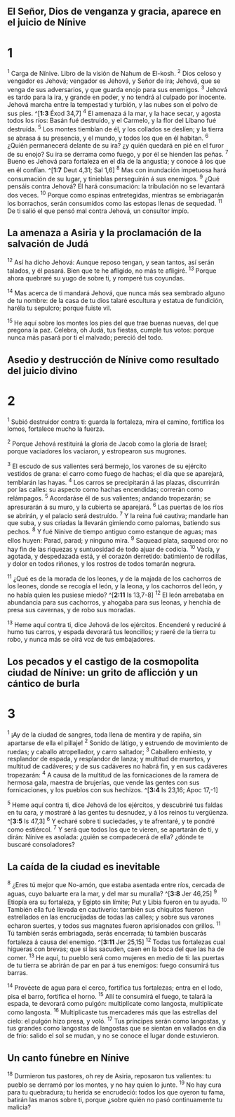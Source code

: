 ## El Señor, Dios de venganza y gracia, aparece en el juicio de Nínive
# 1 
<sup>1</sup> Carga de Nínive. Libro de la visión de Nahum de El-kosh. <sup>2</sup> Dios celoso y vengador es Jehová; vengador es Jehová, y Señor de ira; Jehová, que se venga de sus adversarios, y que guarda enojo para sus enemigos. <sup>3</sup> Jehová es tardo para la ira, y grande en poder, y no tendrá al culpado por inocente. Jehová marcha entre la tempestad y turbión, y las nubes son el polvo de sus pies. ^[**1:3** Éxod 34,7] <sup>4</sup> El amenaza á la mar, y la hace secar, y agosta todos los ríos: Basán fué destruído, y el Carmelo, y la flor del Líbano fué destruída. <sup>5</sup> Los montes tiemblan de él, y los collados se deslíen; y la tierra se abrasa á su presencia, y el mundo, y todos los que en él habitan. <sup>6</sup> ¿Quién permanecerá delante de su ira? ¿y quién quedará en pié en el furor de su enojo? Su ira se derrama como fuego, y por él se hienden las peñas. <sup>7</sup> Bueno es Jehová para fortaleza en el día de la angustia; y conoce á los que en él confían. ^[**1:7** Deut 4,31; Sal 1,6] <sup>8</sup> Mas con inundación impetuosa hará consumación de su lugar, y tinieblas perseguirán á sus enemigos. <sup>9</sup> ¿Qué pensáis contra Jehová? El hará consumación: la tribulación no se levantará dos veces. <sup>10</sup> Porque como espinas entretegidas, mientras se embriagarán los borrachos, serán consumidos como las estopas llenas de sequedad. <sup>11</sup> De ti salió el que pensó mal contra Jehová, un consultor impío. 
 

## La amenaza a Asiria y la proclamación de la salvación de Judá
<sup>12</sup> Así ha dicho Jehová: Aunque reposo tengan, y sean tantos, así serán talados, y él pasará. Bien que te he afligido, no más te afligiré. <sup>13</sup> Porque ahora quebraré su yugo de sobre ti, y romperé tus coyundas. 

<sup>14</sup> Mas acerca de ti mandará Jehová, que nunca más sea sembrado alguno de tu nombre: de la casa de tu dios talaré escultura y estatua de fundición, haréla tu sepulcro; porque fuiste vil. 

<sup>15</sup> He aquí sobre los montes los pies del que trae buenas nuevas, del que pregona la paz. Celebra, oh Judá, tus fiestas, cumple tus votos: porque nunca más pasará por ti el malvado; pereció del todo. 

## Asedio y destrucción de Nínive como resultado del juicio divino
# 2 
<sup>1</sup> Subió destruidor contra ti: guarda la fortaleza, mira el camino, fortifica los lomos, fortalece mucho la fuerza. 

<sup>2</sup> Porque Jehová restituirá la gloria de Jacob como la gloria de Israel; porque vaciadores los vaciaron, y estropearon sus mugrones. 

<sup>3</sup> El escudo de sus valientes será bermejo, los varones de su ejército vestidos de grana: el carro como fuego de hachas; el día que se aparejará, temblarán las hayas. <sup>4</sup> Los carros se precipitarán á las plazas, discurrirán por las calles: su aspecto como hachas encendidas; correrán como relámpagos. <sup>5</sup> Acordaráse él de sus valientes; andando tropezarán; se apresurarán á su muro, y la cubierta se aparejará. <sup>6</sup> Las puertas de los ríos se abrirán, y el palacio será destruído. <sup>7</sup> Y la reina fué cautiva; mandarle han que suba, y sus criadas la llevarán gimiendo como palomas, batiendo sus pechos. <sup>8</sup> Y fué Nínive de tiempo antiguo como estanque de aguas; mas ellos huyen: Parad, parad; y ninguno mira. <sup>9</sup> Saquead plata, saquead oro: no hay fin de las riquezas y suntuosidad de todo ajuar de codicia. <sup>10</sup> Vacía, y agotada, y despedazada está, y el corazón derretido: batimiento de rodillas, y dolor en todos riñones, y los rostros de todos tomarán negrura. 

<sup>11</sup> ¿Qué es de la morada de los leones, y de la majada de los cachorros de los leones, donde se recogía el león, y la leona, y los cachorros del león, y no había quien les pusiese miedo? ^[**2:11** Is 13,7-8] <sup>12</sup> El león arrebataba en abundancia para sus cachorros, y ahogaba para sus leonas, y henchía de presa sus cavernas, y de robo sus moradas. 


<sup>13</sup> Heme aquí contra ti, dice Jehová de los ejércitos. Encenderé y reduciré á humo tus carros, y espada devorará tus leoncillos; y raeré de la tierra tu robo, y nunca más se oirá voz de tus embajadores. 

## Los pecados y el castigo de la cosmopolita ciudad de Nínive: un grito de aflicción y un cántico de burla
# 3 
<sup>1</sup> ¡Ay de la ciudad de sangres, toda llena de mentira y de rapiña, sin apartarse de ella el pillaje! <sup>2</sup> Sonido de látigo, y estruendo de movimiento de ruedas; y caballo atropellador, y carro saltador; <sup>3</sup> Caballero enhiesto, y resplandor de espada, y resplandor de lanza; y multitud de muertos, y multitud de cadáveres; y de sus cadáveres no habrá fin, y en sus cadáveres tropezarán: <sup>4</sup> A causa de la multitud de las fornicaciones de la ramera de hermosa gala, maestra de brujerías, que vende las gentes con sus fornicaciones, y los pueblos con sus hechizos. ^[**3:4** Is 23,16; Apoc 17,-1] 


<sup>5</sup> Heme aquí contra ti, dice Jehová de los ejércitos, y descubriré tus faldas en tu cara, y mostraré á las gentes tu desnudez, y á los reinos tu vergüenza. ^[**3:5** Is 47,3] <sup>6</sup> Y echaré sobre ti suciedades, y te afrentaré, y te pondré como estiércol. <sup>7</sup> Y será que todos los que te vieren, se apartarán de ti, y dirán: Nínive es asolada: ¿quién se compadecerá de ella? ¿dónde te buscaré consoladores? 


## La caída de la ciudad es inevitable
<sup>8</sup> ¿Eres tú mejor que No-amón, que estaba asentada entre ríos, cercada de aguas, cuyo baluarte era la mar, y del mar su muralla? ^[**3:8** Jer 46,25] <sup>9</sup> Etiopía era su fortaleza, y Egipto sin límite; Put y Libia fueron en tu ayuda. <sup>10</sup> También ella fué llevada en cautiverio: también sus chiquitos fueron estrellados en las encrucijadas de todas las calles; y sobre sus varones echaron suertes, y todos sus magnates fueron aprisionados con grillos. <sup>11</sup> Tú también serás embriagada, serás encerrada; tú también buscarás fortaleza á causa del enemigo. ^[**3:11** Jer 25,15] <sup>12</sup> Todas tus fortalezas cual higueras con brevas; que si las sacuden, caen en la boca del que las ha de comer. <sup>13</sup> He aquí, tu pueblo será como mujeres en medio de ti: las puertas de tu tierra se abrirán de par en par á tus enemigos: fuego consumirá tus barras. 
 

<sup>14</sup> Provéete de agua para el cerco, fortifica tus fortalezas; entra en el lodo, pisa el barro, fortifica el horno. <sup>15</sup> Allí te consumirá el fuego, te talará la espada, te devorará como pulgón: multiplícate como langosta, multiplícate como langosta. <sup>16</sup> Multiplicaste tus mercaderes más que las estrellas del cielo: el pulgón hizo presa, y voló. <sup>17</sup> Tus príncipes serán como langostas, y tus grandes como langostas de langostas que se sientan en vallados en día de frío: salido el sol se mudan, y no se conoce el lugar donde estuvieron. 

## Un canto fúnebre en Nínive
<sup>18</sup> Durmieron tus pastores, oh rey de Asiria, reposaron tus valientes: tu pueblo se derramó por los montes, y no hay quien lo junte. <sup>19</sup> No hay cura para tu quebradura; tu herida se encrudeció: todos los que oyeron tu fama, batirán las manos sobre ti, porque ¿sobre quién no pasó continuamente tu malicia? 